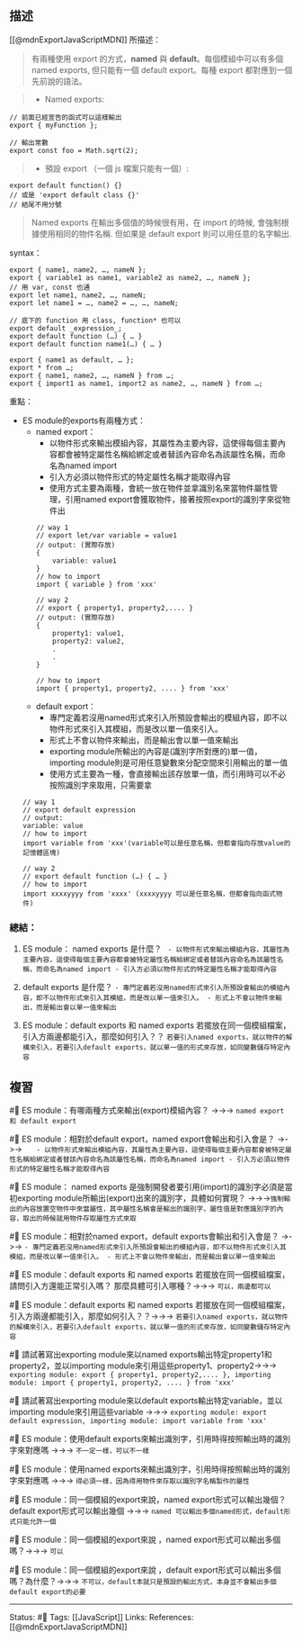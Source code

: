 ## 描述
[[@mdnExportJavaScriptMDN]] 所描述：
> 有兩種使用 export 的方式，**named** 與 **default**。每個模組中可以有多個 named exports, 但只能有一個 default export。每種 export 都對應到一個先前說的語法。

> - Named exports:
```
// 前面已經宣告的函式可以這樣輸出
export { myFunction };

// 輸出常數
export const foo = Math.sqrt(2); 
```

> -  預設 export （一個 js 檔案只能有一個）:    
```
export default function() {}
// 或是 'export default class {}'
// 結尾不用分號
```

> Named exports 在輸出多個值的時候很有用，在 import 的時候, 會強制根據使用相同的物件名稱. 但如果是 default export 則可以用任意的名字輸出.

syntax：
```
export { name1, name2, …, nameN };
export { variable1 as name1, variable2 as name2, …, nameN };
// 用 var, const 也通
export let name1, name2, …, nameN;
export let name1 = …, name2 = …, …, nameN;

// 底下的 function 用 class, function* 也可以
export default _expression_;
export default function (…) { … }
export default function name1(…) { … }

export { name1 as default, … };
export * from …;
export { name1, name2, …, nameN } from …;
export { import1 as name1, import2 as name2, …, nameN } from …;
```


重點：
- ES module的exports有兩種方式：
	- named export：
		- 以物件形式來輸出模組內容，其屬性為主要內容，這使得每個主要內容都會被特定屬性名稱給綁定或者替該內容命名為該屬性名稱，而命名為named import
		- 引入方必須以物件形式的特定屬性名稱才能取得內容
		- 使用方式主要為兩種，會統一放在物件並拿識別名來當物件屬性管理，引用named export會獲取物件，接著按照export的識別字來從物件出
		```
		// way 1
		// export let/var variable = value1		
		// output: (實際存放)
		{
			variable: value1
		}
		// how to import 
		import { variable } from 'xxx'
		
		// way 2
		// export { property1, property2,.... }
		// output: (實際存放)
		{
			property1: value1,
			property2: value2,
			.
			.
		}

		// how to import
		import { property1, property2, .... } from 'xxx'
		```
	- default export：
		- 專門定義若沒用named形式來引入所預設會輸出的模組內容，即不以物件形式來引入其模組，而是改以單一值來引入。
		- 形式上不會以物件來輸出，而是輸出會以單一值來輸出
		- exporting module所輸出的內容是(識別字所對應的)單一值，importing module則是可用任意變數來分配空間來引用輸出的單一值
		- 使用方式主要為一種，會直接輸出該存放單一值，而引用時可以不必按照識別字來取用，只需要拿
	```
	// way 1
	// export default expression
	// output:
	variable: value
	// how to import
	import variable from 'xxx'(variable可以是任意名稱，但都會指向存放value的記憶體區塊)

	// way 2
	// export default function (…) { … }
	// how to import
	import xxxxyyyy from 'xxxx' (xxxxyyyy 可以是任意名稱，但都會指向函式物件)
	```

### 總結：
1. ES module： named exports 是什麼？  `	- 以物件形式來輸出模組內容，其屬性為主要內容，這使得每個主要內容都會被特定屬性名稱給綁定或者替該內容命名為該屬性名稱，而命名為named import - 引入方必須以物件形式的特定屬性名稱才能取得內容`


2. default exports 是什麼？  `- 專門定義若沒用named形式來引入所預設會輸出的模組內容，即不以物件形式來引入其模組，而是改以單一值來引入。 - 形式上不會以物件來輸出，而是輸出會以單一值來輸出`



3. ES module：default exports 和 named exports  若擺放在同一個模組檔案，引入方兩邊都能引入，那麼如何引入？？ `若要引入named exports，就以物件的解構來引入，若要引入default exports，就以單一值的形式來存放，如同變數儲存特定內容`



## 複習
#🧠 ES module：有哪兩種方式來輸出(export)模組內容？ ->->-> `named export 和 default export`
<!--SR:!2023-01-11,93,250-->

#🧠 ES module：相對於default export，named export會輸出和引入會是？ ->->-> `	- 以物件形式來輸出模組內容，其屬性為主要內容，這使得每個主要內容都會被特定屬性名稱給綁定或者替該內容命名為該屬性名稱，而命名為named import - 引入方必須以物件形式的特定屬性名稱才能取得內容`
<!--SR:!2022-10-30,25,250-->

#🧠 ES module： named exports 是強制開發者要引用(import)的識別字必須是當初exporting module所輸出(export)出來的識別字，具體如何實現？ ->->->`強制輸出的內容放置空物件中來當屬性，其中屬性名稱會是輸出的識別字，屬性值是對應識別字的內容，取出的時候就用物件存取屬性方式來取`
<!--SR:!2022-11-20,64,250-->

#🧠 ES module：相對於named export，default exports會輸出和引入會是？ ->->-> `- 專門定義若沒用named形式來引入所預設會輸出的模組內容，即不以物件形式來引入其模組，而是改以單一值來引入。 - 形式上不會以物件來輸出，而是輸出會以單一值來輸出`
<!--SR:!2022-11-07,27,230-->

#🧠 ES module：default exports 和 named exports  若擺放在同一個模組檔案，請問引入方還能正常引入嗎？ 那麼具體可引入哪種？->->-> `可以，兩邊都可以`
<!--SR:!2022-11-01,27,250-->

#🧠 ES module：default exports 和 named exports  若擺放在同一個模組檔案，引入方兩邊都能引入，那麼如何引入？？->->-> `若要引入named exports，就以物件的解構來引入，若要引入default exports，就以單一值的形式來存放，如同變數儲存特定內容`
<!--SR:!2022-11-02,28,250-->

#🧠 請試著寫出exporting module來以named exports輸出特定property1和property2，並以importing module來引用這些property1、property2->->-> `exporting module: export { property1, property2,.... }, importing module: import { property1, property2, .... } from 'xxx'`
<!--SR:!2022-11-06,56,250-->

#🧠 請試著寫出exporting module來以default exports輸出特定variable，並以importing module來引用這些variable ->->-> `exporting module: export default expression, importing module: import variable from 'xxx'`
<!--SR:!2022-10-26,48,250-->

#🧠 ES module：使用default exports來輸出識別字，引用時得按照輸出時的識別字來對應嗎 ->->-> `不一定一樣，可以不一樣`
<!--SR:!2022-10-13,40,250-->

#🧠 ES module：使用named exports來輸出識別字，引用時得按照輸出時的識別字來對應嗎 ->->-> `得必須一樣，因為得用物件來存取以識別字名稱製作的屬性`
<!--SR:!2022-11-15,61,250-->

#🧠 ES module：同一個模組的export來說，named export形式可以輸出幾個？default export形式可以輸出幾個 ->->-> `named 可以輸出多個named形式，default形式只能允許一個`
<!--SR:!2022-11-02,28,250-->

#🧠 ES module：同一個模組的export來說 ，named export形式可以輸出多個嗎？->->-> `可以`
<!--SR:!2022-10-29,25,250-->

#🧠 ES module：同一個模組的export來說 ，default export形式可以輸出多個嗎？為什麼？->->-> `不可以，default本就只是預設的輸出方式，本身並不會輸出多個default export的必要`
<!--SR:!2022-10-12,11,230-->

---
Status: #🌱 
Tags:
[[JavaScript]] 
Links:
References:
[[@mdnExportJavaScriptMDN]]
